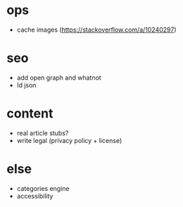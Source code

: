 # ops

- cache images (https://stackoverflow.com/a/10240297)

# seo

- add open graph and whatnot
- ld json

# content

- real article stubs?
- write legal (privacy policy + license)

# else

- categories engine
- accessibility
